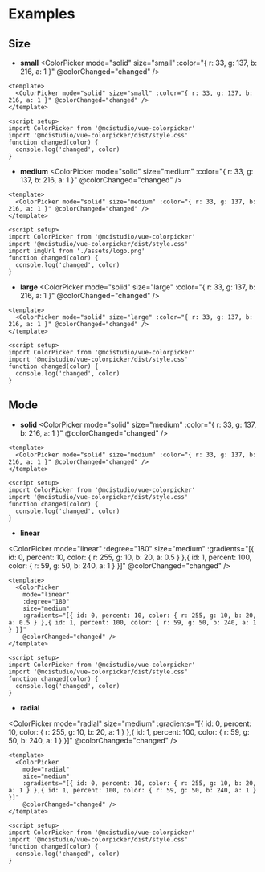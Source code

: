<script setup>
import { useData } from 'vitepress'
import ColorPicker from '@mcistudio/vue-colorpicker'
import '@mcistudio/vue-colorpicker/dist/style.css'
import { ref } from 'vue'
const g = ref()
function changed(color) {
  console.log('color changed', color)
}
</script>


# Examples
## Size

- **small** 
<ColorPicker mode="solid" size="small" :color="{ r: 33, g: 137, b: 216, a: 1 }" @colorChanged="changed" />

```vue
<template>
  <ColorPicker mode="solid" size="small" :color="{ r: 33, g: 137, b: 216, a: 1 }" @colorChanged="changed" />
</template>

<script setup>
import ColorPicker from '@mcistudio/vue-colorpicker'
import '@mcistudio/vue-colorpicker/dist/style.css'
function changed(color) {
  console.log('changed', color)
}
```

- **medium** 
<ColorPicker mode="solid" size="medium" :color="{ r: 33, g: 137, b: 216, a: 1 }" @colorChanged="changed" />

```vue
<template>
  <ColorPicker mode="solid" size="medium" :color="{ r: 33, g: 137, b: 216, a: 1 }" @colorChanged="changed" />
</template>

<script setup>
import ColorPicker from '@mcistudio/vue-colorpicker'
import '@mcistudio/vue-colorpicker/dist/style.css'
import imgUrl from './assets/logo.png'
function changed(color) {
  console.log('changed', color)
}
```

- **large** 
<ColorPicker mode="solid" size="large" :color="{ r: 33, g: 137, b: 216, a: 1 }" @colorChanged="changed" />

```vue
<template>
  <ColorPicker mode="solid" size="large" :color="{ r: 33, g: 137, b: 216, a: 1 }" @colorChanged="changed" />
</template>

<script setup>
import ColorPicker from '@mcistudio/vue-colorpicker'
import '@mcistudio/vue-colorpicker/dist/style.css'
function changed(color) {
  console.log('changed', color)
}
```

## Mode

- **solid** 
<ColorPicker mode="solid" size="medium" :color="{ r: 33, g: 137, b: 216, a: 1 }" @colorChanged="changed" />

```vue
<template>
  <ColorPicker mode="solid" size="medium" :color="{ r: 33, g: 137, b: 216, a: 1 }" @colorChanged="changed" />
</template>

<script setup>
import ColorPicker from '@mcistudio/vue-colorpicker'
import '@mcistudio/vue-colorpicker/dist/style.css'
function changed(color) {
  console.log('changed', color)
}
```

- **linear** 

<ColorPicker mode="linear" :degree="180" size="medium" :gradients="[{ id: 0, percent: 10, color: { r: 255, g: 10, b: 20, a: 0.5 } },{ id: 1, percent: 100, color: { r: 59, g: 50, b: 240, a: 1 } }]" @colorChanged="changed" />

```vue
<template>
  <ColorPicker 
    mode="linear"
    :degree="180"
    size="medium"
    :gradients="[{ id: 0, percent: 10, color: { r: 255, g: 10, b: 20, a: 0.5 } },{ id: 1, percent: 100, color: { r: 59, g: 50, b: 240, a: 1 } }]"
    @colorChanged="changed" />
</template>

<script setup>
import ColorPicker from '@mcistudio/vue-colorpicker'
import '@mcistudio/vue-colorpicker/dist/style.css'
function changed(color) {
  console.log('changed', color)
}

```

- **radial** 

<ColorPicker mode="radial" size="medium" :gradients="[{ id: 0, percent: 10, color: { r: 255, g: 10, b: 20, a: 1 } },{ id: 1, percent: 100, color: { r: 59, g: 50, b: 240, a: 1 } }]" @colorChanged="changed" />

```vue
<template>
  <ColorPicker 
    mode="radial"
    size="medium"
    :gradients="[{ id: 0, percent: 10, color: { r: 255, g: 10, b: 20, a: 1 } },{ id: 1, percent: 100, color: { r: 59, g: 50, b: 240, a: 1 } }]"
    @colorChanged="changed" />
</template>

<script setup>
import ColorPicker from '@mcistudio/vue-colorpicker'
import '@mcistudio/vue-colorpicker/dist/style.css'
function changed(color) {
  console.log('changed', color)
}

```